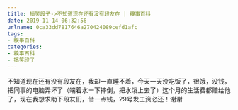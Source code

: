 ```yaml
---
title: 搞笑段子->不知道现在还有没有段友在 | 糗事百科
date: 2019-11-14 06:32:56
urlname: 0ca33dd7817646a270424089cefd1afc
tags: 
- 糗事百科
categories:
- 糗事百科
- 搞笑段子
---
```

不知道现在还有没有段友在，我却一直睡不着，今天一天没吃饭了，很饿，没钱，把同事的电脑弄坏了（端着水一下摔倒，把水泼上去了）这个月的生活费都赔给他了，现在我想求助下段友们，借一点钱，29号发工资必还！谢谢


